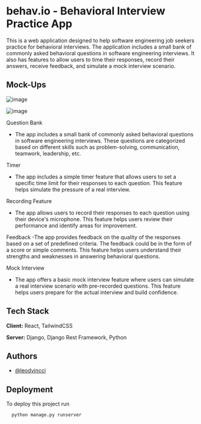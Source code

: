 
# behav.io - Behavioral Interview Practice App
This is a web application designed to help software engineering job seekers practice for behavioral interviews. The application includes a small bank of commonly asked behavioral questions in software engineering interviews. It also has features to allow users to time their responses, record their answers, receive feedback, and simulate a mock interview scenario.


## Mock-Ups
![image](https://user-images.githubusercontent.com/90817505/235372172-a88f0631-2f1d-4399-9a74-86f5052dd35b.png)

![image](https://user-images.githubusercontent.com/90817505/235372142-871c6985-331b-434f-a481-7eb78c9efe56.png)

Question Bank
- The app includes a small bank of commonly asked behavioral questions in software engineering interviews. These questions are categorized based on different skills such as problem-solving, communication, teamwork, leadership, etc.

Timer
- The app includes a simple timer feature that allows users to set a specific time limit for their responses to each question. This feature helps simulate the pressure of a real interview.

Recording Feature
- The app allows users to record their responses to each question using their device's microphone. This feature helps users review their performance and identify areas for improvement.

Feedback
-The app provides feedback on the quality of the responses based on a set of predefined criteria. The feedback could be in the form of a score or simple comments. This feature helps users understand their strengths and weaknesses in answering behavioral questions.

Mock Interview
- The app offers a basic mock interview feature where users can simulate a real interview scenario with pre-recorded questions. This feature helps users prepare for the actual interview and build confidence.



## Tech Stack

**Client:** React, TailwindCSS

**Server:** Django, Django Rest Framework, Python


## Authors

- [@leodvincci](https://www.github.com/leodvincci)


## Deployment

To deploy this project run

```bash
  python manage.py runserver
```

